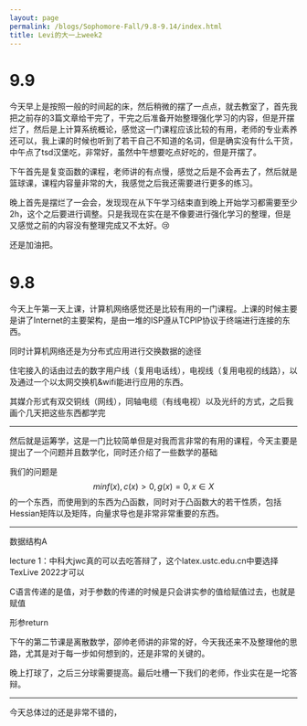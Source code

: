 ```yaml
---
layout: page
permalink: /blogs/Sophomore-Fall/9.8-9.14/index.html
title: Levi的大一上week2
---
```


# 9.9

今天早上是按照一般的时间起的床，然后稍微的摆了一点点，就去教室了，首先我把之前存的3篇文章给干完了，干完之后准备开始整理强化学习的内容，但是开摆烂了，然后是上计算系统概论，感觉这一门课程应该比较的有用，老师的专业素养还可以，我上课的时候也听到了若干自己不知道的名词，但是确实没有什么干货，中午点了tsd汉堡吃，非常好，虽然中午想要吃点好吃的，但是开摆了。

下午首先是复变函数的课程，老师讲的有点慢，感觉之后是不会再去了，然后就是篮球课，课程内容量非常的大，我感觉之后我还需要进行更多的练习。

晚上首先是摆烂了一会会，发现现在从下午学习结束直到晚上开始学习都需要至少2h，这个之后要进行调整。只是我现在实在是不像要进行强化学习的整理，但是又感觉之前的内容没有整理完成又不太好。:cry:

还是加油把。



# 9.8

今天上午第一天上课，计算机网络感觉还是比较有用的一门课程。上课的时候主要是讲了Internet的主要架构，是由一堆的ISP遵从TCPIP协议于终端进行连接的东西。

同时计算机网络还是为分布式应用进行交换数据的途径

住宅接入的话由过去的数字用户线（复用电话线），电视线（复用电视的线路），以及通过一个以太网交换机&wifi能进行应用的东西。

其媒介形式有双交铜线（网线），同轴电缆（有线电视）以及光纤的方式，之后我画个几天把这些东西都学完

---

然后就是运筹学，这是一门比较简单但是对我而言非常的有用的课程，今天主要是提出了一个问题并且数学化，同时还介绍了一些数学的基础

我们的问题是$$min f(x),c(x)>0,g(x)=0,x\in X$$的一个东西，而使用到的东西为凸函数，同时对于凸函数大的若干性质，包括Hessian矩阵以及矩阵，向量求导也是非常非常重要的东西。

---

数据结构A

lecture 1：中科大jwc真的可以去吃答辩了，这个latex.ustc.edu.cn中要选择TexLive 2022才可以

C语言传递的是值，对于参数的传递的时候是只会讲实参的值给赋值过去，也就是赋值

形参return

下午的第二节课是离散数学，邵帅老师讲的非常的好，今天我还来不及整理他的思路，尤其是对于每一步如何想到的，还是非常的关键的。

晚上打球了，之后三分球需要提高。最后吐槽一下我们的老师，作业实在是一坨答辩。

---

今天总体过的还是非常不错的，
